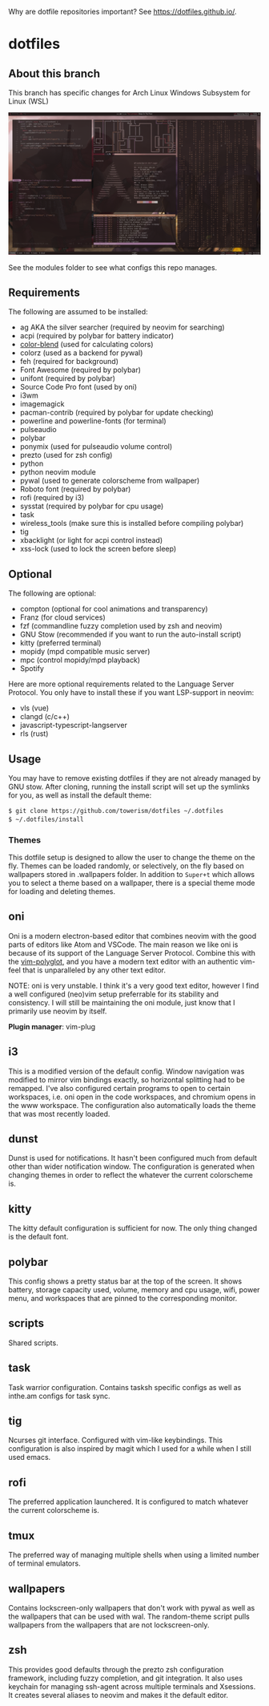 Why are dotfile repositories important? See https://dotfiles.github.io/.

# dotfiles

## About this branch

This branch has specific changes for Arch Linux Windows Subsystem for Linux (WSL)

![alt text](screenshots/deadpool-vs-thanos.png "screenshot")

See the modules folder to see what configs this repo manages.

## Requirements

The following are assumed to be installed:

- ag AKA the silver searcher (required by neovim for searching)
- acpi (required by polybar for battery indicator)
- [color-blend](https://www.github.com/towerism/color-blend) (used for calculating colors)
- colorz (used as a backend for pywal)
- feh (required for background)
- Font Awesome (required by polybar)
- unifont (required by polybar)
- Source Code Pro font (used by oni)
- i3wm
- imagemagick
- pacman-contrib (required by polybar for update checking)
- powerline and powerline-fonts (for terminal)
- pulseaudio
- polybar
- ponymix (used for pulseaudio volume control)
- prezto (used for zsh config)
- python
- python neovim module
- pywal (used to generate colorscheme from wallpaper)
- Roboto font (required by polybar)
- rofi (required by i3)
- sysstat (required by polybar for cpu usage)
- task
- wireless_tools (make sure this is installed before compiling polybar)
- tig
- xbacklight (or light for acpi control instead)
- xss-lock (used to lock the screen before sleep)

## Optional

The following are optional:

- compton (optional for cool animations and transparency)
- Franz (for cloud services)
- fzf (commandline fuzzy completion used by zsh and neovim)
- GNU Stow (recommended if you want to run the auto-install script)
- kitty (preferred terminal)
- mopidy (mpd compatible music server)
- mpc (control mopidy/mpd playback)
- Spotify

Here are more optional requirements related to the Language Server Protocol.
You only have to install these if you want LSP-support in neovim:

- vls (vue)
- clangd (c/c++)
- javascript-typescript-langserver
- rls (rust) 

## Usage

You may have to remove existing dotfiles if they are not already managed by GNU
stow. After cloning, running the install script will set up the symlinks for
you, as well as install the default theme:

``` bash
$ git clone https://github.com/towerism/dotfiles ~/.dotfiles
$ ~/.dotfiles/install
```

### Themes

This dotfile setup is designed to allow the user to change the theme on the
fly.  Themes can be loaded randomly, or selectively, on the fly based on
wallpapers stored in .wallpapers folder. In addition to `Super+t` which allows
you to select a theme based on a wallpaper, there is a special theme mode for
loading and deleting themes.

## oni

Oni is a modern electron-based editor that combines neovim with the good parts of
editors like Atom and VSCode. The main reason we like oni is because of its support
of the Language Server Protocol. Combine this with the 
[vim-polyglot](https://www.github.com/sheerun/vim-polyglot), and you have a modern
text editor with an authentic vim-feel that is unparalleled by any other text editor.

NOTE: oni is very unstable. I think it's a very good text editor, however I
find a well configured (neo)vim setup preferrable for its stability and
consistency. I will still be maintaining the oni module, just know that I primarily
use neovim by itself.

**Plugin manager**: vim-plug

## i3
This is a modified version of the default config. Window navigation was modified
to mirror vim bindings exactly, so horizontal splitting had to be remapped. I've
also configured certain programs to open to certain workspaces, i.e. oni open
in the code workspaces, and chromium opens in the www workspace. The
configuration also automatically loads the theme that was most recently loaded.

## dunst

Dunst is used for notifications. It hasn't been configured much from default
other than wider notification window. The configuration is generated when
changing themes in order to reflect the whatever the current colorscheme is.

## kitty

The kitty default configuration is sufficient for now. The only thing changed is
the default font.

## polybar

This config shows a pretty status bar at the top of the screen. It shows
battery, storage capacity used, volume, memory and cpu usage, wifi, power menu,
and workspaces that are pinned to the corresponding monitor.

## scripts

Shared scripts.

## task

Task warrior configuration. Contains tasksh specific configs as well as
inthe.am configs for task sync.

## tig

Ncurses git interface. Configured with vim-like keybindings. This configuration
is also inspired by magit which I used for a while when I still used emacs.

## rofi

The preferred application launchered. It is configured to match whatever the
current colorscheme is.

## tmux

The preferred way of managing multiple shells when using a limited number of
terminal emulators.

## wallpapers

Contains lockscreen-only wallpapers that don't work with pywal as well as the
wallpapers that can be used with wal. The random-theme script pulls wallpapers
from the wallpapers that are not lockscreen-only.

## zsh

This provides good defaults through the prezto zsh configuration framework,
including fuzzy completion, and git integration. It also uses keychain for
managing ssh-agent across multiple terminals and Xsessions. It creates several
aliases to neovim and makes it the default editor.


